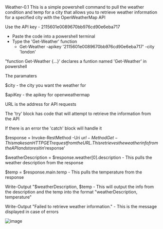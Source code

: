 Weather-0.1
This is a simple powershell command to pull the weather condition and temp for a city that allows you to retrieve weather information for a specified city with the OpenWeatherMap API

Use the API key - 2115601e0089670bb976cd90e6eba717

  - Paste the code into a powershell terminal
  - Type the 'Get-Weather' function
      - Get-Weather -apikey '2115601e0089670bb976cd90e6eba717' -city 'london'

"function Get-Weather {...}' declares a funtion named 'Get-Weather' in powershell

The paramaters 

  $city - the city you want the weather for
  
  $apiKey - the apikey for openweathermap

URL is the address for API requests

The 'try' block has code that will attempt to retrieve the information from the API

  If there is an error the 'catch' block will handle it
  
  $response = Invoke-RestMethod -Uri $url -Method Get - This makes an HTTP GET request from the URL. This retrieves the weather info from the API and stores it in '$response'
  
  $weatherDescription = $response.weather[0].description - This pulls the weather description from the response
  
  $temp = $response.main.temp - This pulls the temperature from the response
  
  Write-Output "$weatherDescription, $temp - This will output the info from the description and the temp into the format "weatherDescription, temperature"
  
  Write-Output "Failed to retrieve weather information." - This is the message displayed in case of errors

  ![image](https://github.com/Gi1es/Rewst-Project--Weather/assets/162375031/eac911a5-e329-478c-bc5a-0fb18422fa7f)
